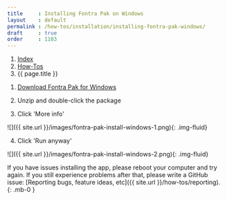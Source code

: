 ```yaml
---
title     : Installing Fontra Pak on Windows
layout    : default
permalink : /how-tos/installation/installing-fontra-pak-windows/
draft     : true
order     : 1103
---
```


<nav aria-label="breadcrumb">
  <ol class="breadcrumb small">
    <li class="breadcrumb-item"><a href="{{ site.url }}">Index</a></li>
    <li class="breadcrumb-item"><a href="{{ site.url }}/how-tos">How-Tos</a></li>
    <li class="breadcrumb-item active" aria-current="page">{{ page.title }}</li>
  </ol>
</nav>

1. [Download Fontra Pak for Windows](https://fontra-download.black-foundry.com/FontraPak.zip)

2. Unzip and double-click the package

3. Click 'More info'

  ![]({{ site.url }}/images/fontra-pak-install-windows-1.png){: .img-fluid}

4. Click 'Run anyway'

  ![]({{ site.url }}/images/fontra-pak-install-windows-2.png){: .img-fluid}

<div class="alert alert-warning" role="alert" markdown='1'>
<i class="bi bi-exclamation-circle me-1"></i> If you have issues installing the app, please reboot your computer and try again. If you still experience problems after that, please write a GitHub issue: [Reporting bugs, feature ideas, etc]({{ site.url }}/how-tos/reporting).
{: .mb-0 }
</div>

[Fontra Pak]: http://github.com/googlefonts/fontra-pak
[build Fontra from source]: ../building-fontra-from-source
[GitHub]: http://github.com
[Actions]: http://github.com/googlefonts/fontra-pak/actions
